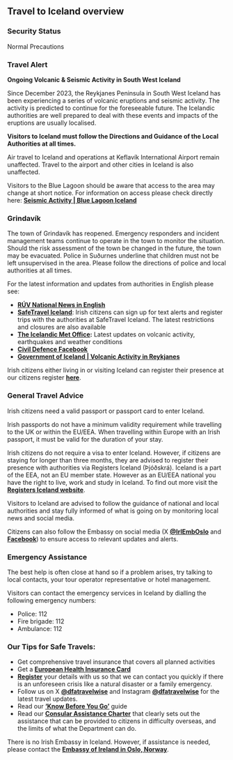 ## Travel to Iceland overview

### **Security Status**

Normal Precautions

### **Travel Alert**

**Ongoing Volcanic & Seismic Activity in South West Iceland**

Since December 2023, the Reykjanes Peninsula in South West Iceland has been experiencing a series of volcanic eruptions and seismic activity. The activity is predicted to continue for the foreseeable future. The Icelandic authorities are well prepared to deal with these events and impacts of the eruptions are usually localised.

**Visitors to Iceland must follow the Directions and Guidance of the Local Authorities at all times.**

Air travel to Iceland and operations at Keflavík International Airport remain unaffected. Travel to the airport and other cities in Iceland is also unaffected.

Visitors to the Blue Lagoon should be aware that access to the area may change at short notice. For information on access please check directly here: [**Seismic Activity | Blue Lagoon Iceland**](https://www.bluelagoon.com/seismic-activity)

### **Grindavík**

The town of Grindavík has reopened. Emergency responders and incident management teams continue to operate in the town to monitor the situation. Should the risk assessment of the town be changed in the future, the town may be evacuated. Police in Suðurnes underline that children must not be left unsupervised in the area. Please follow the directions of police and local authorities at all times.

For the latest information and updates from authorities in English please see:

* [**RÚV National News in English**](https://www.ruv.is/english)
* [**SafeTravel Iceland**](https://safetravel.is/): Irish citizens can sign up for text alerts and register trips with the authorities at SafeTravel Iceland. The latest restrictions and closures are also available
* [**The Icelandic Met Office**](https://en.vedur.is/)**:** Latest updates on volcanic activity, earthquakes and weather conditions
* [**Civil Defence Facebook**](https://www.facebook.com/Almannavarnir/)
* [**Government of Iceland | Volcanic Activity in Reykjanes**](https://www.government.is/topics/public-safety-and-security/volcanic-activity-in-reykjanes/#:~:text=The%20Government%20of%20Iceland%20monitors,across%20industry%2C%20travel%20and%20tourism.)

Irish citizens either living in or visiting Iceland can register their presence at our citizens register [**here**](https://www.ireland.ie/en/dfa/overseas-travel/citizens-registration/).

### **General Travel Advice**

Irish citizens need a valid passport or passport card to enter Iceland.

Irish passports do not have a minimum validity requirement while travelling to the UK or within the EU/EEA. When travelling within Europe with an Irish passport, it must be valid for the duration of your stay.

Irish citizens do not require a visa to enter Iceland. However, if citizens are staying for longer than three months, they are advised to register their presence with authorities via Registers Iceland (Þjóðskrá). Iceland is a part of the EEA, not an EU member state. However as an EU/EEA national you have the right to live, work and study in Iceland. To find out more visit the [**Registers Iceland website**](https://www.skra.is/english/people/change-of-address/moving-to-iceland/i-am-an-eea-efta-citizen/).

Visitors to Iceland are advised to follow the guidance of national and local authorities and stay fully informed of what is going on by monitoring local news and social media.

Citizens can also follow the Embassy on social media (X [**@IrlEmbOslo**](https://twitter.com/IrlEmbOslo?ref_src=twsrc%5Egoogle%7Ctwcamp%5Eserp%7Ctwgr%5Eauthor) and [**Facebook**](https://www.facebook.com/IrishEmbassyNorway/)) to ensure access to relevant updates and alerts.

### **Emergency Assistance**

The best help is often close at hand so if a problem arises, try talking to local contacts, your tour operator representative or hotel management.

Visitors can contact the emergency services in Iceland by dialling the following emergency numbers:

* Police: 112
* Fire brigade: 112
* Ambulance: 112

### **Our Tips for Safe Travels:**

* Get comprehensive travel insurance that covers all planned activities
* Get a [**European Health Insurance Card**](http://www.hse.ie/eng/services/list/1/schemes/EHIC/)
* [**Register**](https://www.ireland.ie/en/dfa/overseas-travel/citizens-registration/) your details with us so that we can contact you quickly if there is an unforeseen crisis like a natural disaster or a family emergency.
* Follow us on X [**@dfatravelwise**](https://www.twitter.com/DFATravelWise) and Instagram [**@dfatravelwise**](https://www.instagram.com/dfatravelwise/) for the latest travel updates.
* Read our [**‘Know Before You Go’**](https://www.ireland.ie/en/dfa/overseas-travel/know-before-you-go/) guide
* Read our [**Consular Assistance Charter**](https://www.ireland.ie/en/dfa/overseas-travel/assistance-abroad/consular-assistance-charter/) that clearly sets out the assistance that can be provided to citizens in difficulty overseas, and the limits of what the Department can do.

There is no Irish Embassy in Iceland. However, if assistance is needed, please contact the [**Embassy of Ireland in Oslo, Norway**](https://www.ireland.ie/en/norway/oslo/).